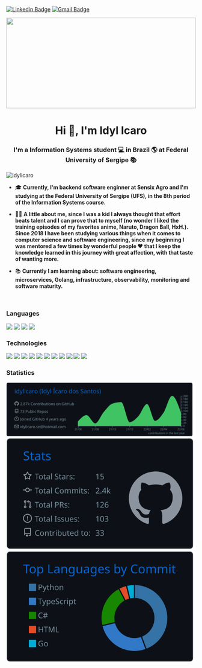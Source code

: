[![Linkedin Badge](https://img.shields.io/badge/-LinkedIn-blue?style=for-the-badge&logo=Linkedin&logoColor=white&link=https:https://www.linkedin.com/in/idylicaro/)](https://www.linkedin.com/in/idylicaro/)
[![Gmail Badge](https://img.shields.io/badge/-Gmail-c14438?style=for-the-badge&logo=Gmail&logoColor=white&link=mailto:idylicaro.se@gmail.com)](mailto:idylicaro.se@gmail.com)

<image width="100%" height="240" src='https://images.unsplash.com/photo-1475924156734-496f6cac6ec1?ixid=MXwxMjA3fDB8MHxwaG90by1wYWdlfHx8fGVufDB8fHw%3D&ixlib=rb-1.2.1&auto=format&fit=crop&w=1350&q=80'>

<h1 align="center">Hi 👋, I'm Idyl Icaro</h1>
<h3 align="center">I'm a Information Systems student 💻 in Brazil 🌎 at Federal University of Sergipe 📚</h3>

<p align="left"> <img src="https://komarev.com/ghpvc/?username=idylicaro" alt="idylicaro" /> </p>

- 🎓 **Currently, I'm backend software enginner at Sensix Agro and I'm studying at the Federal University of Sergipe (UFS), in the 8th period of the Information Systems course.**

- 👨‍💻 **A little about me, since I was a kid I always thought that effort beats talent and I can prove that to myself (no wonder I liked the training episodes of my favorites anime, Naruto, Dragon Ball, HxH.). Since 2018 I have been studying various things when it comes to computer science and software engineering, since my beginning I was mentored a few times by wonderful people ❤️ that I keep the knowledge learned in this journey with great affection, with that taste of wanting more.**

- 📚 **Currently I am learning about: software engineering, microservices, Golang, infrastructure, observability, monitoring and software maturity.**


</br>
<div>
  <h3> Languages </h3>
  <img src="https://img.shields.io/badge/JavaScript-F7DF1E?style=for-the-badge&logo=javascript&logoColor=black" />
  <img src="https://img.shields.io/badge/Python-14354C?style=for-the-badge&logo=python&logoColor=white" />
  <img src="https://img.shields.io/badge/go-%2300ADD8.svg?style=for-the-badge&logo=go&logoColor=white" />
  <img src="https://img.shields.io/badge/c%23-%23239120.svg?style=for-the-badge&logo=c-sharp&logoColor=white" />
  
  </br>
  <h3> Technologies </h3>
  <img src="https://img.shields.io/badge/TypeScript-007ACC?style=for-the-badge&logo=typescript&logoColor=white" />
  <img src="https://img.shields.io/badge/Node.js-43853D?style=for-the-badge&logo=node.js&logoColor=white" />
  <img src="https://img.shields.io/badge/React-20232A?style=for-the-badge&logo=react&logoColor=61DAFB" />
  <img src="https://img.shields.io/badge/next.js-000000?style=for-the-badge&logo=next.js&logoColor=white" />
  <img src="https://img.shields.io/badge/FastAPI-005571?style=for-the-badge&logo=fastapi" />
  <img src="https://img.shields.io/badge/django-%23092E20.svg?style=for-the-badge&logo=django&logoColor=white" />
  <img src="https://img.shields.io/badge/nestjs-%23E0234E.svg?style=for-the-badge&logo=nestjs&logoColor=white" />
  <img src="https://img.shields.io/badge/.NET-5C2D91?style=for-the-badge&logo=.net&logoColor=white" />
  <img src="https://img.shields.io/badge/Docker-2CA5E0?style=for-the-badge&logo=docker&logoColor=white" />
  <img src="https://img.shields.io/badge/PostgreSQL-316192?style=for-the-badge&logo=postgresql&logoColor=white" />
  <img src="https://img.shields.io/badge/Microsoft%20SQL%20Sever-CC2927?style=for-the-badge&logo=microsoft%20sql%20server&logoColor=white" />
  </br>
  <h3> Statistics </h3>
  <img src="https://github.com/idylicaro/github-profile-summary-cards/blob/master/profile-summary-card-output/github_dark/0-profile-details.svg" />
  <!--<img src="https://github.com/idylicaro/github-profile-summary-cards/blob/master/profile-summary-card-output/github_dark/1-repos-per-language.svg" /> -->
  <img src="https://github.com/idylicaro/github-profile-summary-cards/blob/master/profile-summary-card-output/github_dark/3-stats.svg" />
  <img src="https://github.com/idylicaro/github-profile-summary-cards/blob/master/profile-summary-card-output/github_dark/2-most-commit-language.svg" />
  <!--<img src="https://github.com/idylicaro/github-profile-summary-cards/blob/master/profile-summary-card-output/github_dark/4-productive-time.svg" /> -->
</div>

